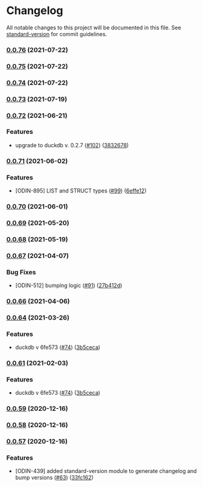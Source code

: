 # Changelog

All notable changes to this project will be documented in this file. See [standard-version](https://github.com/conventional-changelog/standard-version) for commit guidelines.

### [0.0.76](https://github.com/deepcrawl/node-duckdb/compare/v0.0.75...v0.0.76) (2021-07-22)

### [0.0.75](https://github.com/deepcrawl/node-duckdb/compare/v0.0.74...v0.0.75) (2021-07-22)

### [0.0.74](https://github.com/deepcrawl/node-duckdb/compare/v0.0.73...v0.0.74) (2021-07-22)

### [0.0.73](https://github.com/deepcrawl/node-duckdb/compare/v0.0.72...v0.0.73) (2021-07-19)

### [0.0.72](https://github.com/deepcrawl/node-duckdb/compare/v0.0.71...v0.0.72) (2021-06-21)


### Features

* upgrade to duckdb v. 0.2.7 ([#102](https://github.com/deepcrawl/node-duckdb/issues/102)) ([3832678](https://github.com/deepcrawl/node-duckdb/commit/38326781d75fb125da2a7f417903ac83148c991e))

### [0.0.71](https://github.com/deepcrawl/node-duckdb/compare/v0.0.70...v0.0.71) (2021-06-02)


### Features

* [ODIN-895] LIST and STRUCT types ([#99](https://github.com/deepcrawl/node-duckdb/issues/99)) ([6effe12](https://github.com/deepcrawl/node-duckdb/commit/6effe12e997298906bd6c176697b3dd29541cf69))

### [0.0.70](https://github.com/deepcrawl/node-duckdb/compare/v0.0.69...v0.0.70) (2021-06-01)

### [0.0.69](https://github.com/deepcrawl/node-duckdb/compare/v0.0.68...v0.0.69) (2021-05-20)

### [0.0.68](https://github.com/deepcrawl/node-duckdb/compare/v0.0.67...v0.0.68) (2021-05-19)

### [0.0.67](https://github.com/deepcrawl/node-duckdb/compare/v0.0.66...v0.0.67) (2021-04-07)


### Bug Fixes

* [ODIN-512] bumping logic ([#91](https://github.com/deepcrawl/node-duckdb/issues/91)) ([27b412d](https://github.com/deepcrawl/node-duckdb/commit/27b412d1967834f549261443bfd474a8d49297af))

### [0.0.66](https://github.com/deepcrawl/node-duckdb/compare/v0.0.64...v0.0.66) (2021-04-06)

### [0.0.64](https://github.com/deepcrawl/node-duckdb/compare/v0.0.61...v0.0.64) (2021-03-26)


### Features

* duckdb v  6fe573 ([#74](https://github.com/deepcrawl/node-duckdb/issues/74)) ([3b5ceca](https://github.com/deepcrawl/node-duckdb/commit/3b5cecad3fc5b692ca13c35cb4b76d5440604810))

### [0.0.61](https://github.com/deepcrawl/node-duckdb/compare/v0.0.59...v0.0.61) (2021-02-03)


### Features

* duckdb v  6fe573 ([#74](https://github.com/deepcrawl/node-duckdb/issues/74)) ([3b5ceca](https://github.com/deepcrawl/node-duckdb/commit/3b5cecad3fc5b692ca13c35cb4b76d5440604810))

### [0.0.59](https://github.com/deepcrawl/node-duckdb/compare/v0.0.58...v0.0.59) (2020-12-16)

### [0.0.58](https://github.com/deepcrawl/node-duckdb/compare/v0.0.57...v0.0.58) (2020-12-16)

### [0.0.57](https://github.com/deepcrawl/node-duckdb/compare/v0.0.56...v0.0.57) (2020-12-16)


### Features

* [ODIN-439] added standard-version module to generate changelog and bump versions ([#63](https://github.com/deepcrawl/node-duckdb/issues/63)) ([33fc162](https://github.com/deepcrawl/node-duckdb/commit/33fc1627f1906b500ad671d83770f1b5bc4c96a6))
